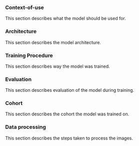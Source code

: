 ### Context-of-use

This section describes what the model should be used for.

### Architecture

This section describes the model architecture.

### Training Procedure

This section describes way the model was trained.

### Evaluation

This section describes evaluation of the model during training.

### Cohort

This section describes the cohort the model was trained on.

### Data processing

This section describes the steps taken to process the images.
